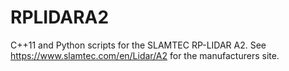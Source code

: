 # RPLIDARA2
C++11 and Python scripts for the SLAMTEC RP-LIDAR A2.  See https://www.slamtec.com/en/Lidar/A2 for the manufacturers site.
